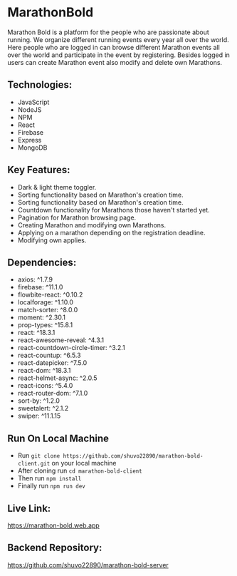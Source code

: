 # MarathonBold

Marathon Bold is a platform for the people who are passionate about running. We organize different running events every year all over the world. Here people who are logged in can browse different Marathon events all over the world and participate in the event by registering. Besides logged in users can create Marathon event also modify and delete own Marathons.

## Technologies:
- JavaScript
- NodeJS
- NPM
- React
- Firebase
- Express
- MongoDB

## Key Features:
- Dark & light theme toggler.
- Sorting functionality based on Marathon's creation time.
- Sorting functionality based on Marathon's creation time.
- Countdown functionality for Marathons those haven't started yet.
- Pagination for Marathon browsing page.
- Creating Marathon and modifying own Marathons.
- Applying on a marathon depending on the registration deadline.
- Modifying own applies.

## Dependencies:
- axios: ^1.7.9
- firebase: ^11.1.0
- flowbite-react: ^0.10.2
- localforage: ^1.10.0
- match-sorter: ^8.0.0
- moment: ^2.30.1
- prop-types: ^15.8.1
- react: ^18.3.1
- react-awesome-reveal: ^4.3.1
- react-countdown-circle-timer: ^3.2.1
- react-countup: ^6.5.3
- react-datepicker: ^7.5.0
- react-dom: ^18.3.1
- react-helmet-async: ^2.0.5
- react-icons: ^5.4.0
- react-router-dom: ^7.1.0
- sort-by: ^1.2.0
- sweetalert: ^2.1.2
- swiper: ^11.1.15

## Run On Local Machine
- Run `git clone https://github.com/shuvo22890/marathon-bold-client.git` on your local machine
- After cloning run `cd marathon-bold-client`
- Then run `npm install`
- Finally run `npm run dev`

## Live Link:
https://marathon-bold.web.app

## Backend Repository:
https://github.com/shuvo22890/marathon-bold-server